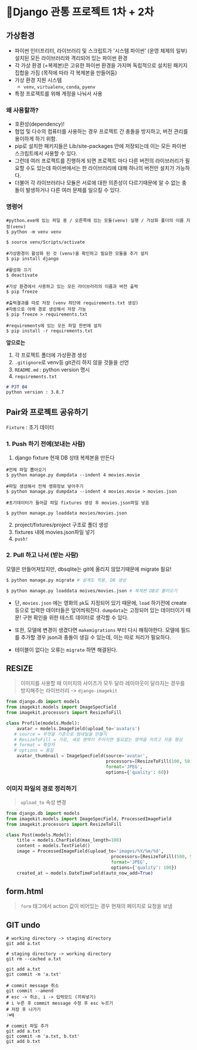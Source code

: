 # 📌Django 관통 프로젝트 1차 + 2차



## 가상환경

- 파이썬 인터프리터, 라이브러리 및 스크립트가 '시스템 파이썬' (운영 체제의 일부) 설치된 모든 라이브러리와 격리되어 있는 파이썬 환경
- 각 가상 환경 (=복제본)은 고유한 파이썬 환경을 가지며 독립적으로 설치된 패키지 집합을 가짐 (목적에 따라 각 복제본을 만들어둠)
- 가상 환경 지원 시스템 
  - `venv`, `virtualenv`, `conda`, `pyenv`
- 특정 프로젝트를 위해 계정을 나눠서 사용

### 왜 사용할까?

- 호환성(dependency)!
- 협업 및 다수의 컴퓨터를 사용하는 경우 프로젝트 간 충돌을 방지하고, 버전 관리를 용이하게 하기 위함.
- pip로 설치한 패키지들은 Lib/site-packages 안에 저장되는데 이는 모든 파이썬 스크립트에서 사용할 수 있다.
- 그런데 여러 프로젝트를 진행하게 되면 프로젝트 마다 다른 버전의 라이브러리가 필요할 수도 있는데 파이썬에서는 한 라이브러리에 대해 하나의 버전만 설치가 가능하다.
- 더불어 각 라이브러리나 모듈은 서로에 대한 의존성이 다르기때문에 알 수 없는 충돌이 발생하거나 다른 여러 문제를 일으킬 수 있다.

### 명령어 

```shell
#python.exe에 있는 파일 중 / 오른쪽에 있는 모듈(venv) 실행 / 가상화 폴더의 이름 지정(venv)
$ python -m venv venv

$ source venv/Scripts/activate

#가상환경이 활성화 된 것 (venv)을 확인하고 필요한 모듈을 추가 설치
$ pip install django

#활성화 끄기
$ deactivate

#가상 환경에서 사용하고 있는 모든 라이브러리의 이름과 버전 출력
$ pip freeze

#출력결과를 따로 저장 (venv 하단에 requirements.txt 생성)
#자동으로 아래 경로 생성해서 저장 가능 
$ pip freeze > requirements.txt

#requirements에 있는 모든 파일 한번에 설치
$ pip install -r requirements.txt
```



**앞으로는**

1. 각 프로젝트 폴더에 가상환경 생성
2. `.gitignore`로 venv등 git관리 하지 않을 것들을 선언
3. `README.md` : python version 명시
4. `requirements.txt`

```MARKDOWN
# PJT 04
python version : 3.8.7
```



## Pair와 프로젝트 공유하기

`Fixture` : 초기 데이터

### 1. Push 하기 전에(보내는 사람)

1. django fixture 현재 DB  상태 복제본을 만든다

```shell
#전체 파일 뽑아오기 
$ python manage.py dumpdata --indent 4 movies.movie

#파일 생성해서 전체 영화정보 넣어주기 
$ python manage.py dumpdata --indent 4 movies.movie > movies.json

#초기데이터가 들어갈 파일 fixtures 생성 후 movies.json파일 넣음 

$ python manage.py loaddata movies/movies.json
```

2. project/fixtures/project 구조로 폴더 생성
3. fixtures 내에 movies.json파일 넣기
4. `push!`



### 2. Pull 하고 나서 (받는 사람)

모델은 만들어져있지만, dbsqlite는 git에 올리지 않았기때문에 migrate 필요!

```bash
$ python manage.py migrate # 설계도 적용, DB 생성

$ python manage.py loaddata moives/movies.json # 복제본 DB로 불러오기
```

- 단, `movies.json` 에는 영화의 `pk`도 지정되어 있기 때문에,  `load` 하기전에 create 등으로 입력한 데이터들은 덮어씌워진다. `dumpdata`는 고정되어 있는 데이터이기 때문! 구현 확인을 위한 테스트 데이터로 생각할 수 있다.

- 또한, 모델에 변경이 생겼다면 `makemigrations` 부터 다시 해줘야한다. 모델에 필드를 추가할 경우 json과 충돌이 생길 수 있는데, 이는 따로 처리가 필요하다.

- 테이블이 없다는 오류는  `migrate` 하면 해결된다.



## RESIZE

> 이미지를 사용할 때 이미지의 사이즈가 모두 달라 레이아웃이 달라지는 경우를 방지해주는 라이브러리 -> `django-imagekit`

```python
from django.db import models
from imagekit.models import ImageSpecField
from imagekit.processors import ResizeToFill

class Profile(models.Model):
    avatar = models.ImageField(upload_to='avatars')
   # source = 무엇을 기준으로 썸네일을 만들지
   # ResizeToFill = 가로, 세로 영역이 주어지면 필요없는 영역을 자르고 자동 형성
   # format = 확장자
   # options = 품질
    avatar_thumbnail = ImageSpecField(source='avatar',
                                      processors=[ResizeToFill(100, 50)],
                                      format='JPEG',
                                      options={'quality': 60})
```



### 이미지 파일의 경로 정리하기

> `upload_to` 속성 변경

```python
from django.db import models
from imagekit.models import ImageSpecField, ProcessedImageField
from imagekit.processors import ResizeToFill

class Post(models.Model):
    title = models.CharField(max_length=100)
    content = models.TextField()
    image = ProcessedImageField(upload_to='images/%Y/%m/%d',
                                        processors=[ResizeToFill(500, 500)],
                                        format='JPEG',
                                        options={'quality': 100})
    created_at = models.DateTimeField(auto_now_add=True)
```



## form.html

> `form` 태그에서 action 값이 비어있는 경우 현재의 페이지로 요청을 보냄



## GIT undo

```shell
# working directory -> staging directory
git add a.txt

# staging directory -> working directory
git rm --cached a.txt

git add a.txt
git commit -m 'a.txt'

# commit message 취소
git commit --amend
# esc -> 취소, i -> 입력모드 (끼워넣기) 
# i 누른 후 commit message 수정 후 esc 누르기
# 저장 후 나가기 
:wq

# commit 파일 추가 
git add a.txt
git commit -m 'a.txt, b.txt'
git add b.txt
```

